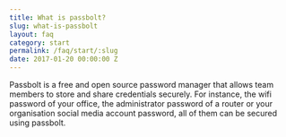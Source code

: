 ```yaml
---
title: What is passbolt?
slug: what-is-passbolt
layout: faq
category: start
permalink: /faq/start/:slug
date: 2017-01-20 00:00:00 Z
---
```

Passbolt is a free and open source password manager that allows team members to store and share credentials securely.
For instance, the wifi password of your office, the administrator password of a router or your organisation social
media account password, all of them can be secured using passbolt.
